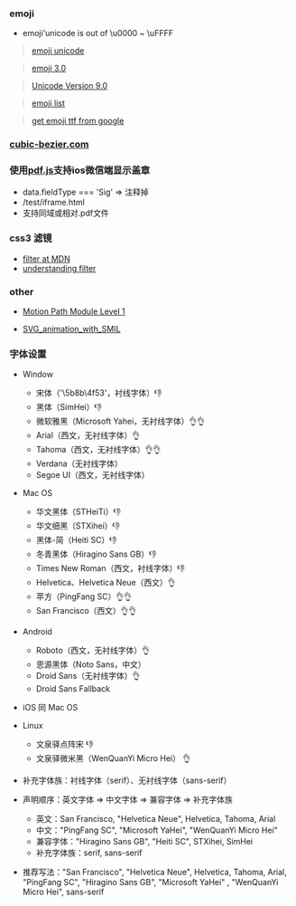 ### emoji

- emoji'unicode is out of \u0000 ~ \uFFFF

> [emoji unicode](https://apps.timwhitlock.info/emoji/tables/unicode)

> [emoji 3.0](https://emojipedia.org/emoji-3.0/)

> [Unicode Version 9.0](https://emojipedia.org/unicode-9.0/)

> [emoji list](http://getemoji.com/)

> [get emoji ttf from google](https://www.google.com/get/noto/)

### [cubic-bezier.com](http://cubic-bezier.com/#.17,.67,.83,.67)

### 使用[pdf.js](https://github.com/mozilla/pdf.js)支持ios微信端显示盖章

- data.fieldType === 'Sig' => 注释掉
- /test/iframe.html
- 支持同域或相对.pdf文件

### css3 滤镜

- [filter at MDN](https://developer.mozilla.org/en-US/docs/Web/CSS/filter)
- [understanding filter](https://www.html5rocks.com/en/tutorials/filters/understanding-css/)

### other

- [Motion Path Module Level 1](https://drafts.fxtf.org/motion-1/#offset-distance-property)

- [SVG_animation_with_SMIL](https://developer.mozilla.org/en-US/docs/Web/SVG/SVG_animation_with_SMIL)

### 字体设置

- Window
  - 宋体（'\5b8b\4f53'，衬线字体）👎
  - 黑体（SimHei）👎
  - 微软雅黑（Microsoft Yahei，无衬线字体）👌👌
  - Arial（西文，无衬线字体）👌
  - Tahoma（西文，无衬线字体）👌👌
  - Verdana（无衬线字体）
  - Segoe UI（西文，无衬线字体）

- Mac OS
  - 华文黑体（STHeiTi）👎
  - 华文细黑（STXihei）👎
  - 黑体-简（Heiti SC）👎
  - 冬青黑体（Hiragino Sans GB）👎
  - Times New Roman（西文，衬线字体）👎
  - Helvetica、Helvetica Neue（西文）👌
  - 苹方（PingFang SC）👌👌
  - San Francisco（西文）👌👌

- Android
  - Roboto（西文，无衬线字体）👌
  - 思源黑体（Noto Sans，中文）
  - Droid Sans（无衬线字体）👌
  - Droid Sans Fallback

- iOS 同 Mac OS

- Linux
  - 文泉驿点阵宋 👎
  - 文泉驿微米黑（WenQuanYi Micro Hei） 👌

- 补充字体族：衬线字体（serif）、无衬线字体（sans-serif）

- 声明顺序：英文字体 => 中文字体 => 兼容字体 => 补充字体族
  - 英文：San Francisco, "Helvetica Neue", Helvetica, Tahoma, Arial
  - 中文："PingFang SC", "Microsoft YaHei", "WenQuanYi Micro Hei"
  - 兼容字体："Hiragino Sans GB", "Heiti SC", STXihei, SimHei
  - 补充字体族：serif, sans-serif

- 推荐写法："San Francisco", "Helvetica Neue", Helvetica, Tahoma, Arial, "PingFang SC", "Hiragino Sans GB", "Microsoft
  YaHei"
  , "WenQuanYi Micro Hei", sans-serif
